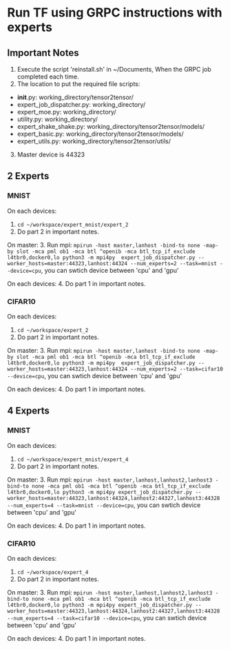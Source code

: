 # Run TF using GRPC instructions with experts

## Important Notes
1. Execute the script 'reinstall.sh' in ~/Documents, When the GRPC job completed each time.
2. The location to put the required file scripts:
- __init__.py: working_directory/tensor2tensor/
- expert_job_dispatcher.py: working_directory/
- expert_moe.py: working_directory/
- utility.py: working_directory/
- expert_shake_shake.py: working_directory/tensor2tensor/models/
- expert_basic.py: working_directory/tensor2tensor/models/
- expert_utils.py: working_directory/tensor2tensor/utils/
3. Master device is 44323


## 2 Experts
### MNIST
On each devices:
1. ```cd ~/workspace/expert_mnist/expert_2```
2. Do part 2 in important notes.

On master:
3. Run mpi: ```mpirun -host master,lanhost -bind-to none -map-by slot -mca pml ob1 -mca btl ^openib -mca btl_tcp_if_exclude l4tbr0,docker0,lo python3 -m mpi4py  expert_job_dispatcher.py --worker_hosts=master:44323,lanhost:44324 --num_experts=2 --task=mnist --device=cpu```, you can swtich device between 'cpu' and 'gpu'

On each devices:
4. Do part 1 in important notes.

### CIFAR10
On each devices:
1. ```cd ~/workspace/expert_2```
2. Do part 2 in important notes.

On master:
3. Run mpi: ```mpirun -host master,lanhost -bind-to none -map-by slot -mca pml ob1 -mca btl ^openib -mca btl_tcp_if_exclude l4tbr0,docker0,lo python3 -m mpi4py  expert_job_dispatcher.py --worker_hosts=master:44323,lanhost:44324 --num_experts=2 --task=cifar10 --device=cpu```, you can swtich device between 'cpu' and 'gpu'

On each devices:
4. Do part 1 in important notes.

## 4 Experts
### MNIST
On each devices:
1. ```cd ~/workspace/expert_mnist/expert_4```
2. Do part 2 in important notes.

On master:
3. Run mpi: ```mpirun -host master,lanhost,lanhost2,lanhost3 -bind-to none -mca pml ob1 -mca btl ^openib -mca btl_tcp_if_exclude l4tbr0,docker0,lo python3 -m mpi4py expert_job_dispatcher.py --worker_hosts=master:44323,lanhost:44324,lanhost2:44327,lanhost3:44328 --num_experts=4 --task=mnist --device=cpu```, you can swtich device between 'cpu' and 'gpu'

On each devices:
4. Do part 1 in important notes.

### CIFAR10
On each devices:
1. ```cd ~/workspace/expert_4```
2. Do part 2 in important notes.

On master:
3. Run mpi: ```mpirun -host master,lanhost,lanhost2,lanhost3 -bind-to none -mca pml ob1 -mca btl ^openib -mca btl_tcp_if_exclude l4tbr0,docker0,lo python3 -m mpi4py expert_job_dispatcher.py --worker_hosts=master:44323,lanhost:44324,lanhost2:44327,lanhost3:44328 --num_experts=4 --task=cifar10 --device=cpu```, you can swtich device between 'cpu' and 'gpu'

On each devices:
4. Do part 1 in important notes.
